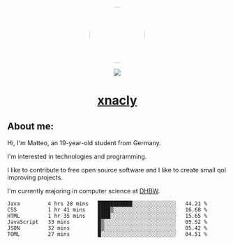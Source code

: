 <p align="center">
  <img style="border-radius: 100px" width="128" height="128" src="https://avatars.githubusercontent.com/u/47723417?v=4"/>
</p>
<p align="center">
  <img src="https://komarev.com/ghpvc/?username=xnacly&&style=flat-square"/>
</p>

<h1 align="center"><a href="https://xnacly.github.io/"> xnacly</a> </h1>

<h2> About me:</h2>

<p>Hi, I'm Matteo, an 19-year-old student from Germany. </p>
<p>I'm interested in technologies and programming.</p>
<p>I like to contribute to free open source software and I like to create small qol improving projects.</p>
<p>I'm currently majoring in computer science at <a href="https://www.dhbw.de/startseite">DHBW</a>.</p>

<!--START_SECTION:waka-->

```text
Java         4 hrs 28 mins   ███████████░░░░░░░░░░░░░░   44.21 %
CSS          1 hr 41 mins    ████▒░░░░░░░░░░░░░░░░░░░░   16.68 %
HTML         1 hr 35 mins    ████░░░░░░░░░░░░░░░░░░░░░   15.65 %
JavaScript   33 mins         █▒░░░░░░░░░░░░░░░░░░░░░░░   05.52 %
JSON         32 mins         █▒░░░░░░░░░░░░░░░░░░░░░░░   05.42 %
TOML         27 mins         █░░░░░░░░░░░░░░░░░░░░░░░░   04.51 %
```

<!--END_SECTION:waka-->
